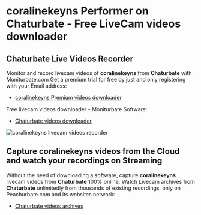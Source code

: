# coralinekeyns Performer on Chaturbate - Free LiveCam videos downloader

## Chaturbate Live Videos Recorder

Monitor and record livecam videos of **coralinekeyns** from **Chaturbate** with Moniturbate.com
Get a premium trial for free by just and only registering with your Email address:
* [coralinekeyns Premium videos downloader](https://moniturbate.com/request-demo-licence-key.html)

Free livecam videos downloader - Moniturbate Software:
* [Chaturbate videos downloader](https://moniturbate.com/moniturbate-download-software.html)

![coralinekeyns livecam videos recorder](https://peachurnet.com/templates/moniturbate-software.png)


## Capture coralinekeyns videos from the Cloud and watch your recordings on Streaming

Without the need of downloading a software, capture **coralinekeyns** livecam videos from **Chaturbate** 100% online.
Watch Livecam archives from **Chaturbate** unlimitedly from thousands of existing recordings, only on Peachurbate.com and its websites network:
* [Chaturbate videos archives](https://peachurnet.com/)